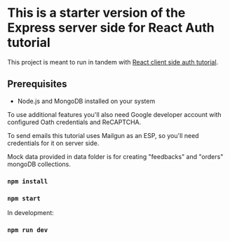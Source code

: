 # This is a starter version of the Express server side for React Auth tutorial

This project is meant to run in tandem with [React client side auth tutorial](https://github.com/dataod/react-auth-tutorial-starter).

## Prerequisites

- Node.js and MongoDB installed on your system

To use additional features you'll also need Google developer account with configured Oath credentials and ReCAPTCHA.

To send emails this tutorial uses Mailgun as an ESP, so you'll need credentials for it on server side.

Mock data provided in data folder is for creating "feedbacks" and "orders" mongoDB collections.

### `npm install`

### `npm start`

In development:

### `npm run dev`
